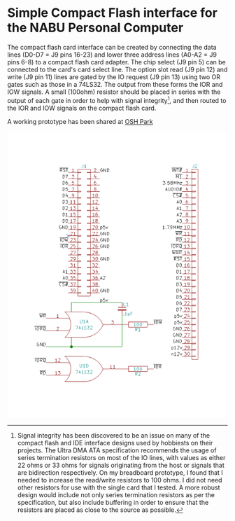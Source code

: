 # Simple Compact Flash interface for the NABU Personal Computer

The compact flash card interface can be created by connecting the data lines (D0-D7 = J9 pins 16-23) and lower three address lines (A0-A2 = J9 pins 6-8) to a compact flash card adapter.  The chip select (J9 pin 5) can be connected to the card's card select line.  The option slot read (J9 pin 12) and write (J9 pin 11) lines are gated by the IO request (J9 pin 13) using two OR gates such as those in a 74LS32.  The output from these forms the IOR and IOW signals.  A small (100ohm) resistor should be placed in series with the output of each gate in order to help with signal integrity[^1], and then routed to the IOR and IOW signals on the compact flash card.

A working prototype has been shared at [OSH Park](https://oshpark.com/shared_projects/MVhAVmNW)

![schematic](https://github.com/randomvariations/nabu.cpm/blob/main/cf_adapter/images/schematic.png?raw=true)


[^1]:  Signal integrity has been discovered to be an issue on many of the compact flash and IDE interface designs used by hobbiests on their projects.  The Ultra DMA ATA specification recommends the usage of series termination resistors on most of the IO lines, with values as either 22 ohms or 33 ohms for signals originating from the host or signals that are bidirection respectively.  On my breadboard prototype, I found that I needed to increase the read/write resistors to 100 ohms.  I did not need other resistors for use with the single card that I tested.  A more robust design would include not only series termination resistors as per the specification, but also include buffering in order to ensure that the resistors are placed as close to the source as possible.

